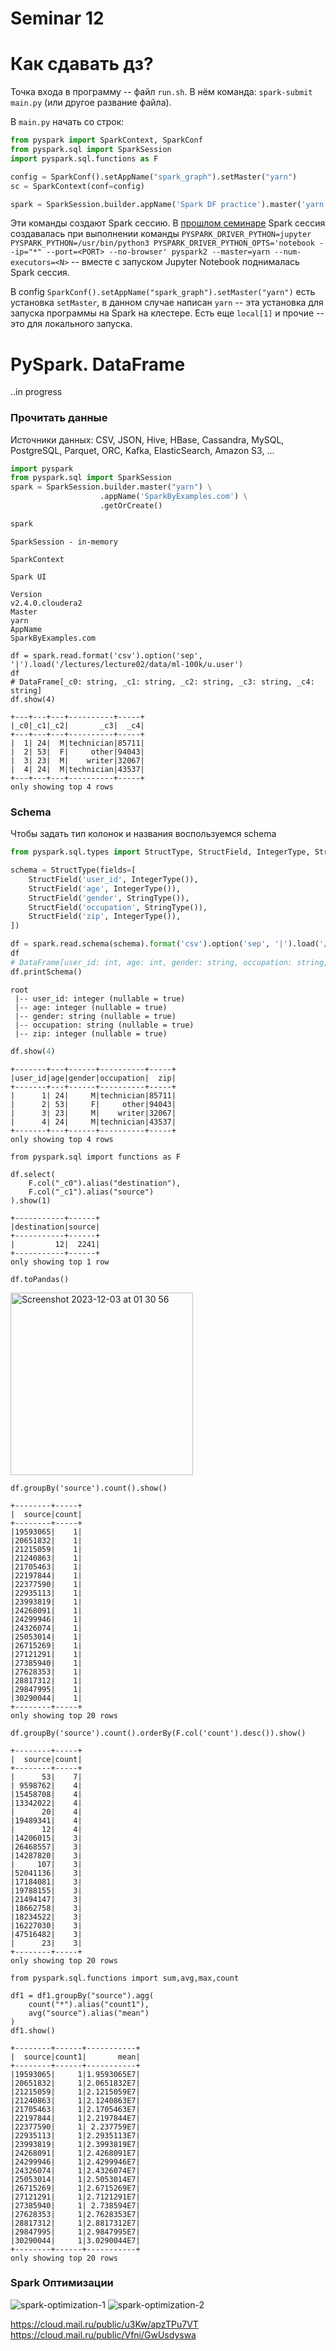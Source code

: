 # Seminar 12

# Как сдавать дз?

Точка входа в программу -- файл `run.sh`. В нём команда: `spark-submit main.py` (или другое развание файла).

В `main.py` начать со строк:

```python
from pyspark import SparkContext, SparkConf
from pyspark.sql import SparkSession
import pyspark.sql.functions as F

config = SparkConf().setAppName("spark_graph").setMaster("yarn")
sc = SparkContext(conf=config)

spark = SparkSession.builder.appName('Spark DF practice').master('yarn').getOrCreate()
```

Эти команды создают Spark сессию. В [прошлом семинаре](https://github.com/YHx07/pd-seminars/blob/main/seminar-11/README.md) Spark сессия создавалась при выполнении команды `PYSPARK_DRIVER_PYTHON=jupyter PYSPARK_PYTHON=/usr/bin/python3 PYSPARK_DRIVER_PYTHON_OPTS='notebook --ip="*" --port=<PORT> --no-browser' pyspark2 --master=yarn --num-executors=<N>` -- вместе с запуском Jupyter Notebook поднималась Spark сессия.

В config `SparkConf().setAppName("spark_graph").setMaster("yarn")` есть установка `setMaster`, в данном случае написан `yarn` -- эта установка для запуска программы на Spark на клестере. Есть еще `local[1]` и прочие -- это для локального запуска.

# PySpark. DataFrame

..in progress

### Прочитать данные

Источники данных: CSV, JSON, Hive, HBase, Cassandra,  MySQL, PostgreSQL, Parquet, ORC, Kafka, ElasticSearch, Amazon S3, ...

```python
import pyspark
from pyspark.sql import SparkSession
spark = SparkSession.builder.master("yarn") \
                    .appName('SparkByExamples.com') \
                    .getOrCreate()

spark
```

```plain
SparkSession - in-memory

SparkContext

Spark UI

Version
v2.4.0.cloudera2
Master
yarn
AppName
SparkByExamples.com
```

```
df = spark.read.format('csv').option('sep', '|').load('/lectures/lecture02/data/ml-100k/u.user')
df
# DataFrame[_c0: string, _c1: string, _c2: string, _c3: string, _c4: string]
df.show(4)
```

```plain
+---+---+---+----------+-----+
|_c0|_c1|_c2|       _c3|  _c4|
+---+---+---+----------+-----+
|  1| 24|  M|technician|85711|
|  2| 53|  F|     other|94043|
|  3| 23|  M|    writer|32067|
|  4| 24|  M|technician|43537|
+---+---+---+----------+-----+
only showing top 4 rows
```

### Schema

Чтобы задать тип колонок и названия воспользуемся schema

```python
from pyspark.sql.types import StructType, StructField, IntegerType, StringType

schema = StructType(fields=[
    StructField('user_id', IntegerType()),
    StructField('age', IntegerType()),
    StructField('gender', StringType()),
    StructField('occupation', StringType()),
    StructField('zip', IntegerType()),
])

df = spark.read.schema(schema).format('csv').option('sep', '|').load('/lectures/lecture02/data/ml-100k/u.user')
df
# DataFrame[user_id: int, age: int, gender: string, occupation: string, zip: int]
df.printSchema()
```

```plain
root
 |-- user_id: integer (nullable = true)
 |-- age: integer (nullable = true)
 |-- gender: string (nullable = true)
 |-- occupation: string (nullable = true)
 |-- zip: integer (nullable = true)
```

```python
df.show(4)
```

```plain
+-------+---+------+----------+-----+
|user_id|age|gender|occupation|  zip|
+-------+---+------+----------+-----+
|      1| 24|     M|technician|85711|
|      2| 53|     F|     other|94043|
|      3| 23|     M|    writer|32067|
|      4| 24|     M|technician|43537|
+-------+---+------+----------+-----+
only showing top 4 rows
```

```
from pyspark.sql import functions as F

df.select(
    F.col("_c0").alias("destination"),
    F.col("_c1").alias("source")
).show(1)
```

```plain
+-----------+------+
|destination|source|
+-----------+------+
|         12|  2241|
+-----------+------+
only showing top 1 row
```

```
df.toPandas()
```

<img width="292" alt="Screenshot 2023-12-03 at 01 30 56" src="https://github.com/YHx07/pd-seminars/assets/36137274/c06a9bd2-d957-4b6a-badb-7602f670e920">

```
df.groupBy('source').count().show()
```

```plain
+--------+-----+
|  source|count|
+--------+-----+
|19593065|    1|
|20651832|    1|
|21215059|    1|
|21240863|    1|
|21705463|    1|
|22197844|    1|
|22377590|    1|
|22935113|    1|
|23993819|    1|
|24268091|    1|
|24299946|    1|
|24326074|    1|
|25053014|    1|
|26715269|    1|
|27121291|    1|
|27385940|    1|
|27628353|    1|
|28817312|    1|
|29847995|    1|
|30290044|    1|
+--------+-----+
only showing top 20 rows
```

```
df.groupBy('source').count().orderBy(F.col('count').desc()).show()
```

```plain
+--------+-----+
|  source|count|
+--------+-----+
|      53|    7|
| 9598762|    4|
|15458708|    4|
|13342022|    4|
|      20|    4|
|19489341|    4|
|      12|    4|
|14206015|    3|
|26468557|    3|
|14287820|    3|
|     107|    3|
|52041136|    3|
|17184081|    3|
|19788155|    3|
|21494147|    3|
|18662758|    3|
|18234522|    3|
|16227030|    3|
|47516482|    3|
|      23|    3|
+--------+-----+
only showing top 20 rows
```

```
from pyspark.sql.functions import sum,avg,max,count

df1 = df1.groupBy("source").agg(
    count("*").alias("count1"), 
    avg("source").alias("mean")
)
df1.show()
```

```plain
+--------+------+-----------+
|  source|count1|       mean|
+--------+------+-----------+
|19593065|     1|1.9593065E7|
|20651832|     1|2.0651832E7|
|21215059|     1|2.1215059E7|
|21240863|     1|2.1240863E7|
|21705463|     1|2.1705463E7|
|22197844|     1|2.2197844E7|
|22377590|     1| 2.237759E7|
|22935113|     1|2.2935113E7|
|23993819|     1|2.3993819E7|
|24268091|     1|2.4268091E7|
|24299946|     1|2.4299946E7|
|24326074|     1|2.4326074E7|
|25053014|     1|2.5053014E7|
|26715269|     1|2.6715269E7|
|27121291|     1|2.7121291E7|
|27385940|     1| 2.738594E7|
|27628353|     1|2.7628353E7|
|28817312|     1|2.8817312E7|
|29847995|     1|2.9847995E7|
|30290044|     1|3.0290044E7|
+--------+------+-----------+
only showing top 20 rows
```

### Spark Оптимизации

![spark-optimization-1](https://github.com/YHx07/pd-seminars/assets/36137274/872fcbc1-441c-49c2-bce6-9b445bc764d8)
![spark-optimization-2](https://github.com/YHx07/pd-seminars/assets/36137274/97b17b4c-fef5-4910-9e2e-966aaaaa7de4)

https://cloud.mail.ru/public/u3Kw/apzTPu7VT
https://cloud.mail.ru/public/Vfni/GwUsdyswa
